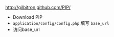 http://gilbitron.github.com/PIP/

* Download PIP
* `application/config/config.php` 填写 `base_url`
* 访问base_url


